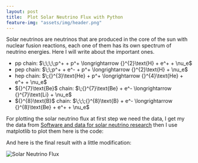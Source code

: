 ```yaml
---
layout: post
title:  Plot Solar Neutrino Flux with Python
feature-img: "assets/img/header.png"
---
```


<p>Solar neutrinos are neutrinos that are produced in the core of the sun with nuclear fusion reactions, each one of them has its own spectrum of neutrino energies. Here I will write about the important ones.</p>
<ul>
    <li>pp chain:   $\;\;\;\;p^+ + p^+ \longrightarrow {}^{2}\text{H} + e^+ + \nu_e$</li>
    <li>pep chain:  $\;\;p^+ + e^- + p^+ \longrightarrow {}^{2}\text{H} + \nu_e$</li>
    <li>hep chain: $\;{}^{3}\text{He} + p^+ \longrightarrow {}^{4}\text{He} + e^+ + \nu_e$</li>
    <li>${}^{7}\text{Be}$ chain: $\;{}^{7}\text{Be} + e^- \longrightarrow {}^{7}\text{Li} + \nu_e$</li>
    <li>${}^{8}\text{B}$ chain: $\;\;\;{}^{8}\text{B} + e^- \longrightarrow {}^{8}\text{Be} + e^+ + \nu_e$</li>
</ul>



<p>For plotting the solar neutrino flux at first step we need the data, I get my the data from <a href="https://www.sns.ias.edu/~jnb/SNdata/sndata.html"> Software and data for solar neutrino research</a> then I use matplotlib to plot them here is the code:</p>
<p>And here is the final result with a little modification:</p>
<img alt="Solar Neutrino Flux" src="/assets/img/SolarFlux.jpg">
